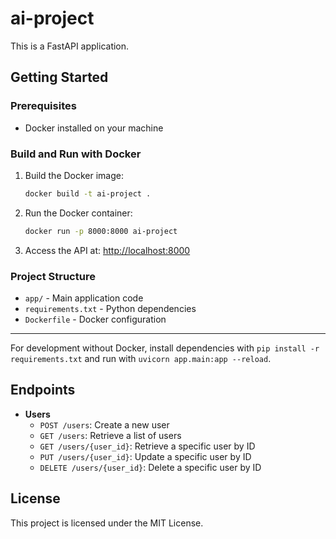 # ai-project

This is a FastAPI application.

## Getting Started

### Prerequisites
- Docker installed on your machine

### Build and Run with Docker

1. Build the Docker image:
   ```sh
   docker build -t ai-project .
   ```

2. Run the Docker container:
   ```sh
   docker run -p 8000:8000 ai-project
   ```

3. Access the API at: [http://localhost:8000](http://localhost:8000)

### Project Structure
- `app/` - Main application code
- `requirements.txt` - Python dependencies
- `Dockerfile` - Docker configuration

---

For development without Docker, install dependencies with `pip install -r requirements.txt` and run with `uvicorn app.main:app --reload`.

## Endpoints

- **Users**
  - `POST /users`: Create a new user
  - `GET /users`: Retrieve a list of users
  - `GET /users/{user_id}`: Retrieve a specific user by ID
  - `PUT /users/{user_id}`: Update a specific user by ID
  - `DELETE /users/{user_id}`: Delete a specific user by ID

## License

This project is licensed under the MIT License.